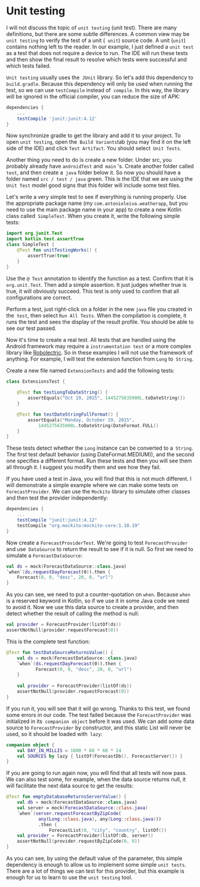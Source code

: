 # Unit testing

I will not discuss the topic of `unit testing` (unit test). There are many definitions, but there are some subtle differences. A common view may be `unit testing` to verify the test of a unit (` unit`) source code. A unit (`unit`) contains nothing left to the reader. In our example, I just defined a `unit test` as a test that does not require a device to run. The IDE will run these tests and then show the final result to resolve which tests were successful and which tests failed.

`Unit testing` usually uses the` JUnit` library. So let's add this dependency to `build.gradle`. Because this dependency will only be used when running the test, so we can use `testCompile` instead of` compile`. In this way, the library will be ignored in the official compiler, you can reduce the size of APK:

```groovy
dependencies {
	...
	testCompile 'junit:junit:4.12'
}
```

Now synchronize gradle to get the library and add it to your project. To open `unit testing`, open the` Build Variants`tab (you may find it on the left side of the IDE) and click `Test Artifact`. You should select` Unit Tests`.

Another thing you need to do is create a new folder. Under src, you probably already have `androidTest` and` main` 's. Create another folder called `test`, and then create a` java` folder below it. So now you should have a folder named `src / test / java` green. This is the IDE that we are using the `Unit Test` model good signs that this folder will include some test files.

Let's write a very simple test to see if everything is running properly. Use the appropriate package name (my `com.antonioleiva.weatherapp`, but you need to use the main package name in your app) to create a new Kotlin class called` SimpleTest`. When you create it, write the following simple tests:

```kotlin
import org.junit.Test
import kotlin.test.assertTrue
class SimpleTest {
	@Test fun unitTestingWorks() {
	    assertTrue(true)
	}
}
```

Use the `@ Test` annotation to identify the function as a test. Confirm that it is `org.unit.Test`. Then add a simple assertion. It just judges whether true is true, it will obviously succeed. This test is only used to confirm that all configurations are correct.

Perform a test, just right-click on a folder in the new `java` file you created in the` test`, then select `Run All Tests`. When the compilation is complete, it runs the test and sees the display of the result profile. You should be able to see our test passed.

Now it's time to create a real test. All tests that are handled using the Android framework may require a `instrumentation test` or a more complex library like [Robolectric]. So in these examples I will not use the framework of anything. For example, I will test the extension function from `Long` to` String`.

Create a new file named `ExtensionTests` and add the following tests:

```kotlin
class ExtensionsTest {
	
	@Test fun testLongToDateString() {
        assertEquals("Oct 19, 2015", 1445275635000L.toDateString())
    }

	@Test fun testDateStringFullFormat() {
        assertEquals("Monday, October 19, 2015",
            1445275635000L.toDateString(DateFormat.FULL))
    }
}
```

These tests detect whether the `Long` instance can be converted to a` String`. The first test default behavior (using DateFormat.MEDIUM)), and the second one specifies a different format. Run these tests and then you will see them all through it. I suggest you modify them and see how they fail.

If you have used a test in Java, you will find that this is not much different. I will demonstrate a simple example where we can make some tests on `ForecastProvider`. We can use the `Mockito` library to simulate other classes and then test the provider independently:

```groovy
dependencies {
    ...
    testCompile "junit:junit:4.12"
    testCompile "org.mockito:mockito-core:1.10.19"
}
```

Now create a `ForecastProviderTest`. We're going to test `ForecastProvider` and use` DataSource` to return the result to see if it is null. So first we need to simulate a `ForecastDataSource`:

```kotlin
val ds = mock(ForecastDataSource::class.java)
`when`(ds.requestDayForecast(0)).then {
    Forecast(0, 0, "desc", 20, 0, "url")
}
```

As you can see, we need to put a counter-quotation on `when`. Because `when` is a reserved keyword in Kotlin, so if we use it in some Java code we need to avoid it. Now we use this data source to create a provider, and then detect whether the result of calling the method is null:

```kotlin
val provider = ForecastProvider(listOf(ds))
assertNotNull(provider.requestForecast(0))
```

This is the complete test function:

```kotlin
@Test fun testDataSourceReturnsValue() {
    val ds = mock(ForecastDataSource::class.java)
    `when`(ds.requestDayForecast(0)).then {
           Forecast(0, 0, "desc", 20, 0, "url")
    }
    
	val provider = ForecastProvider(listOf(ds))
	assertNotNull(provider.requestForecast(0))
}
```

If you run it, you will see that it will go wrong. Thanks to this test, we found some errors in our code. The test failed because the `ForecastProvider` was initialized in its` companion object` before it was used. We can add some data source to `ForecastProvider` by constructor, and this static List will never be used, so it should be loaded with` lazy`:

```kotlin
companion object {
	val DAY_IN_MILLIS = 1000 * 60 * 60 * 24
    val SOURCES by lazy { listOf(ForecastDb(), ForecastServer()) }
}
```

If you are going to run again now, you will find that all tests will now pass.
We can also test some, for example, when the data source returns null, it will facilitate the next data source to get the results:

```kotlin
@Test fun emptyDatabaseReturnsServerValue() {
    val db = mock(ForecastDataSource::class.java)
    val server = mock(ForecastDataSource::class.java)
    `when`(server.requestForecastByZipCode(
            any(Long::class.java), any(Long::class.java)))
            .then {
                ForecastList(0, "city", "country", listOf())
    val provider = ForecastProvider(listOf(db, server))
    assertNotNull(provider.requestByZipCode(0, 0))
}
```

As you can see, by using the default value of the parameter, this simple dependency is enough to allow us to implement some simple `unit tests`. There are a lot of things we can test for this provider, but this example is enough for us to learn to use the `unit testing` tool.

[Robolectric]: http://robolectric.org/
